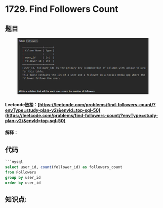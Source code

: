 # 1729. Find Followers Count

## 题目

<figure><img src="../../../.gitbook/assets/image (215).png" alt=""><figcaption></figcaption></figure>

#### Leetcode链接：[https://leetcode.com/problems/find-followers-count/?envType=study-plan-v2\&envId=top-sql-50](https://leetcode.com/problems/find-followers-count/?envType=study-plan-v2\&envId=top-sql-50)

#### 解释：

## 代码

````sql
```mysql
select user_id, count(follower_id) as followers_count
from Followers
group by user_id
order by user_id
````

## **知识点:**&#x20;

